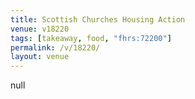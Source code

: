 ```yaml
---
title: Scottish Churches Housing Action
venue: v18220
tags: [takeaway, food, "fhrs:72200"]
permalink: /v/18220/
layout: venue
---
```

null